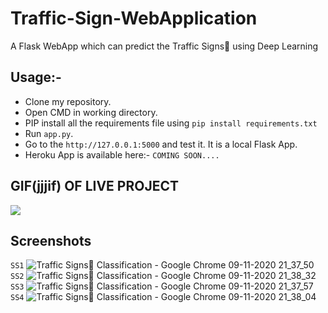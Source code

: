 # Traffic-Sign-WebApplication
A Flask WebApp which can predict the Traffic Signs🚦 using Deep Learning 

## Usage:-

- Clone my repository.
- Open CMD in working directory.
- PIP install all the requirements file using `pip install requirements.txt`
- Run `app.py`.
- Go to the `http://127.0.0.1:5000` and test it. It is a local Flask App.
- Heroku App is available here:- `COMING SOON....`

## GIF(jjjif) OF LIVE PROJECT
![](https://media1.giphy.com/media/X6vYSsOlCB1zAWsfZO/giphy.gif)

## Screenshots
`SS1`
![Traffic Signs🚦 Classification - Google Chrome 09-11-2020 21_37_50](https://user-images.githubusercontent.com/57286404/98570023-fabe7c00-22d8-11eb-83ba-b06c9c00b49c.png )
`SS2`
![Traffic Signs🚦 Classification - Google Chrome 09-11-2020 21_38_32](https://user-images.githubusercontent.com/57286404/98570013-f7c38b80-22d8-11eb-84ce-6730d675c029.png)
`SS3`
![Traffic Signs🚦 Classification - Google Chrome 09-11-2020 21_37_57](https://user-images.githubusercontent.com/57286404/98570026-fb571280-22d8-11eb-9677-9236f64508b2.png)
`SS4`
![Traffic Signs🚦 Classification - Google Chrome 09-11-2020 21_38_04](https://user-images.githubusercontent.com/57286404/98570036-fc883f80-22d8-11eb-8c71-627193000ac8.png)
